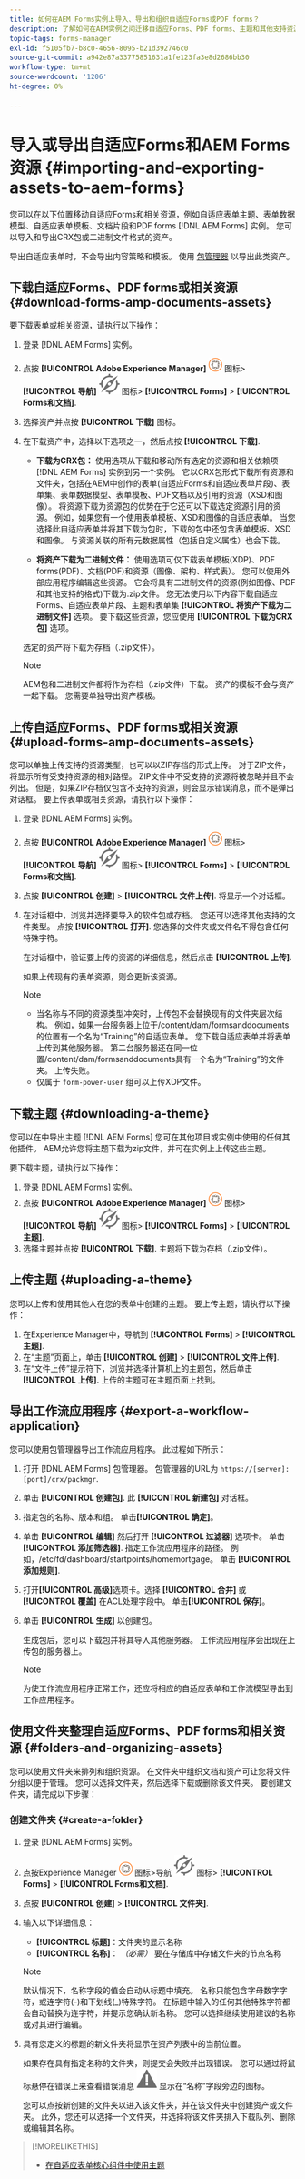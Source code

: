 ```yaml
---
title: 如何在AEM Forms实例上导入、导出和组织自适应Forms或PDF forms？
description: 了解如何在AEM实例之间迁移自适应Forms、PDF forms、主题和其他支持资源。
topic-tags: forms-manager
exl-id: f5105fb7-b8c0-4656-8095-b21d392746c0
source-git-commit: a942e87a33775851631a1fe123fa3e8d2686bb30
workflow-type: tm+mt
source-wordcount: '1206'
ht-degree: 0%

---
```


# 导入或导出自适应Forms和AEM Forms资源 {#importing-and-exporting-assets-to-aem-forms}

您可以在以下位置移动自适应Forms和相关资源，例如自适应表单主题、表单数据模型、自适应表单模板、文档片段和PDF forms [!DNL AEM Forms] 实例。 您可以导入和导出CRX包或二进制文件格式的资产。

导出自适应表单时，不会导出内容策略和模板。 使用 [包管理器](https://experienceleague.adobe.com/docs/experience-manager-cloud-service/implementing/deploying/overview.html?lang=en#how-rolling-deployments-work) 以导出此类资产。

## 下载自适应Forms、PDF forms或相关资源 {#download-forms-amp-documents-assets}

要下载表单或相关资源，请执行以下操作：

1. 登录 [!DNL AEM Forms] 实例。
1. 点按 **[!UICONTROL Adobe Experience Manager]** ![adobeexperiencemanager](assets/adobeexperiencemanager.png) 图标> **[!UICONTROL 导航]** ![指南针](assets/Smock_Compass_18_N.svg) 图标> **[!UICONTROL Forms]** > **[!UICONTROL Forms和文档]**.
1. 选择资产并点按 **[!UICONTROL 下载]** 图标。
1. 在下载资产中，选择以下选项之一，然后点按 **[!UICONTROL 下载]**.

   * **下载为CRX包：** 使用选项从下载和移动所有选定的资源和相关依赖项 [!DNL AEM Forms] 实例到另一个实例。 它以CRX包形式下载所有资源和文件夹，包括在AEM中创作的表单(自适应Forms和自适应表单片段)、表单集、表单数据模型、表单模板、PDF文档以及引用的资源（XSD和图像）。
将资源下载为资源包的优势在于它还可以下载选定资源引用的资源。 例如，如果您有一个使用表单模板、XSD和图像的自适应表单。 当您选择此自适应表单并将其下载为包时，下载的包中还包含表单模板、XSD和图像。 与资源关联的所有元数据属性（包括自定义属性）也会下载。

   * **将资产下载为二进制文件：** 使用选项可仅下载表单模板(XDP)、PDF forms(PDF)、文档(PDF)和资源（图像、架构、样式表）。 您可以使用外部应用程序编辑这些资源。 它会将具有二进制文件的资源(例如图像、PDF和其他支持的格式)下载为.zip文件。
您无法使用以下内容下载自适应Forms、自适应表单片段、主题和表单集 **[!UICONTROL 将资产下载为二进制文件]** 选项。 要下载这些资源，您应使用 **[!UICONTROL 下载为CRX包]** 选项。

   选定的资产将下载为存档（.zip文件）。

   >[!NOTE]
   >
   >AEM包和二进制文件都将作为存档（.zip文件）下载。 资产的模板不会与资产一起下载。 您需要单独导出资产模板。

## 上传自适应Forms、PDF forms或相关资源 {#upload-forms-amp-documents-assets}

您可以单独上传支持的资源类型，也可以以ZIP存档的形式上传。 对于ZIP文件，将显示所有受支持资源的相对路径。 ZIP文件中不受支持的资源将被忽略并且不会列出。 但是，如果ZIP存档仅包含不支持的资源，则会显示错误消息，而不是弹出对话框。
要上传表单或相关资源，请执行以下操作：

1. 登录 [!DNL AEM Forms] 实例。
1. 点按 **[!UICONTROL Adobe Experience Manager]** ![adobeexperiencemanager](assets/adobeexperiencemanager.png) 图标> **[!UICONTROL 导航]** ![指南针](assets/Smock_Compass_18_N.svg) 图标> **[!UICONTROL Forms]** > **[!UICONTROL Forms和文档]**.
1. 点按 **[!UICONTROL 创建]** > **[!UICONTROL 文件上传]**. 将显示一个对话框。
1. 在对话框中，浏览并选择要导入的软件包或存档。 您还可以选择其他支持的文件类型。 点按 **[!UICONTROL 打开]**. 您选择的文件夹或文件名不得包含任何特殊字符。

   在对话框中，验证要上传的资源的详细信息，然后点击 **[!UICONTROL 上传]**.

   如果上传现有的表单资源，则会更新该资源。

   >[!NOTE]
   >
   > * 当名称与不同的资源类型冲突时，上传包不会替换现有的文件夹层次结构。 例如，如果一台服务器上位于/content/dam/formsanddocuments的位置有一个名为“Training”的自适应表单。 您下载自适应表单并将表单上传到其他服务器。 第二台服务器还在同一位置/content/dam/formsanddocuments具有一个名为“Training”的文件夹。 上传失败。
   > * 仅属于 `form-power-user` 组可以上传XDP文件。


## 下载主题 {#downloading-a-theme}

您可以在中导出主题 [!DNL AEM Forms] 您可在其他项目或实例中使用的任何其他插件。 AEM允许您将主题下载为zip文件，并可在实例上上传这些主题。

要下载主题，请执行以下操作：

1. 登录 [!DNL AEM Forms] 实例。
1. 点按 **[!UICONTROL Adobe Experience Manager]** ![adobeexperiencemanager](assets/adobeexperiencemanager.png) 图标> **[!UICONTROL 导航]** ![指南针](assets/Smock_Compass_18_N.svg) 图标> **[!UICONTROL Forms]** > **[!UICONTROL 主题]**.
1. 选择主题并点按 **[!UICONTROL 下载]**. 主题将下载为存档（.zip文件）。

## 上传主题 {#uploading-a-theme}

您可以上传和使用其他人在您的表单中创建的主题。 要上传主题，请执行以下操作：

1. 在Experience Manager中，导航到 **[!UICONTROL Forms]** > **[!UICONTROL 主题]**.
1. 在“主题”页面上，单击 **[!UICONTROL 创建]** > **[!UICONTROL 文件上传]**.
1. 在“文件上传”提示符下，浏览并选择计算机上的主题包，然后单击 **[!UICONTROL 上传]**. 上传的主题可在主题页面上找到。

<!-- ## Import and export assets in Correspondence Management {#import-and-export-assets-in-correspondence-management}

To share assets, such as data dictionaries, letters, and document fragments, between two different implementations of Correspondence Management, you can create and share .cmp files. A .cmp file can include one or more data dictionaries, letters, document fragments, and forms.

### Export Document Fragments, Letters, and/or Data Dictionaries {#export-document-fragments-letters-and-or-data-dictionaries}

1. In the letters, document fragments, or data dictionary pages, tap and select the assets you want to export to a single package, and then tap Queue For Download. The assets are lined-up for export.
1. As required, repeat the above step to add letters, document fragments, and data dictionaries.
1. Tap **Download**.
1. Correspondence Management displays Download Asset(s) dialog with a list of assets in the export list.

   ![export](assets/export.png)

1. To view the dependencies that are exported, Tap Resolve. Or skip to the next step. Even if you do not tap resolve, the dependencies are still exported.
1. To download the .cmp file, tap **OK**.
1. Correspondence Management downloads a .cmp file to your computer.

   The .cmp file includes the exported assets. You can share the .cmp file with others. Other users can import the .cmp file in a different server to get all the assets in the new server.

### Export all the Correspondence Management assets as a package {#export-all-the-correspondence-management-assets-as-a-package}

Use this option to download all the Correspondence Management assets and related dependencies as a package from an [!DNL AEM Forms] instance.

For example, if Correspondence Management has a letter that uses an image and text, the downloaded package also contains the image and the text related to the letter. All the metadata properties (including custom properties) associated with the asset are also downloaded. Once you have downloaded the package (.cmp), you can [import the package to a different [!DNL AEM Forms] instance](import-export-forms-templates.md#p-upload-forms-documents-assets-p).

To download all the Correspondence Management assets and related dependencies as a package, complete the following steps:

1. Log in to [!DNL AEM Forms] server as a forms user.
1. Tap **Adobe Experience Manager** in the Global Navigation bar.
1. Tap tools ( ![tools](assets/tools.png)) and then tap **Forms**.
1. Tap **Export Correspondence Management Assets**.

   ![publish-cmp-assets-1](assets/publish-cmp-assets-1.png)

   ( ``The Export All Correspondence Management Assets page appears and displays the information about the last time the Export process was attempted and a link to download the last successfully exported package.

   ![export-last-run-details](assets/export-last-run-details.png)

1. Tap **Export** and, in the confirm message, tap **OK**.

   After a batch process is complete, the last run details and the link to download the package are updated. This includes information such as the Administrator login and if the batch run successfully or failed. The assets are exported to a package and the Download Exported Package link appears.

   >[!NOTE]
   >
   >The Export All Assets process cannot be canceled once initiated. Also, while the export all operation is in process, do not create, delete, modify, or publish any assets or initiate Publish All Assets process.a

1. Tap the **Download Exported Package** link to download the package file.

   To add the assets in the package to another instance of Correspondence Management, [import the package to an [!DNL AEM Forms] instance](import-export-forms-templates.md#p-upload-forms-documents-assets-p).

<!-- ### Import Document Fragments, Letters and/or Data Dictionaries into Correspondence Management {#import-document-fragments-letters-and-or-data-dictionaries-into-correspondence-management}

You can import assets that are exported into a .cmp file. A .cmp file can have one or more letters, data dictionaries, document fragments, and dependent assets.

>[!NOTE]
>
>While importing old Correspondence Management assets for migration, log in using an Admin account. For more information on Migrating old Correspondence Management assets, see [Migrate Correspondence Management assets to AEM 6.1 forms](migration-utility.md).

1. On the data dictionary, letters, or document fragments page, tap **Create &gt; File Upload** and select the .cmp file.
1. Correspondence Management displays the Import Assets dialog with the list of assets that are imported. Tap **Import**.

   After importing the assets, the following properties of the assets are updated while the other properties remain the same:

    * Author: Displays the ID of the user that imported the asset to the server
    * Modified: The time when the asset was imported to the server

   >[!NOTE]
   >
   >For you to be able to upload XDPs (as part of the cmp file or otherwise), you need to be a part of forms-power-users group. For access rights, contact the administrator. -->

## 导出工作流应用程序 {#export-a-workflow-application}

您可以使用包管理器导出工作流应用程序。 此过程如下所示：

1. 打开 [!DNL AEM Forms] 包管理器。 包管理器的URL为 `https://[server]:[port]/crx/packmgr`.
1. 单击 **[!UICONTROL 创建包]**. 此 **[!UICONTROL 新建包]** 对话框。
1. 指定包的名称、版本和组。 单击&#x200B;**[!UICONTROL 确定]**。
1. 单击 **[!UICONTROL 编辑]** 然后打开 **[!UICONTROL 过滤器]** 选项卡。 单击 **[!UICONTROL 添加筛选器]**. 指定工作流应用程序的路径。 例如，/etc/fd/dashboard/startpoints/homemortgage。 单击 **[!UICONTROL 添加规则]**.

1. 打开&#x200B;**[!UICONTROL 高级]**&#x200B;选项卡。选择 **[!UICONTROL 合并]** 或 **[!UICONTROL 覆盖]** 在ACL处理字段中。 单击&#x200B;**[!UICONTROL 保存]**。
1. 单击 **[!UICONTROL 生成]** 以创建包。

   生成包后，您可以下载包并将其导入其他服务器。 工作流应用程序会出现在上传包的服务器上。

   >[!NOTE]
   >
   >为使工作流应用程序正常工作，还应将相应的自适应表单和工作流模型导出到工作应用程序。

## 使用文件夹整理自适应Forms、PDF forms和相关资源  {#folders-and-organizing-assets}

您可以使用文件夹来排列和组织资源。 在文件夹中组织文档和资产可让您将文件分组以便于管理。 您可以选择文件夹，然后选择下载或删除该文件夹。 要创建文件夹，请完成以下步骤：

### 创建文件夹 {#create-a-folder}

1. 登录 [!DNL AEM Forms] 实例。
1. 点按Experience Manager ![adobeexperiencemanager](assets/adobeexperiencemanager.png) 图标>导航 ![指南针](assets/Smock_Compass_18_N.svg) 图标> **[!UICONTROL Forms]** > **[!UICONTROL Forms和文档]**.
1. 点按 **[!UICONTROL 创建]** > **[!UICONTROL 文件夹]**.
1. 输入以下详细信息：

   * **[!UICONTROL 标题]**：文件夹的显示名称
   * **[!UICONTROL 名称]**： *（必需）* 要在存储库中存储文件夹的节点名称

   >[!NOTE]
   >
   >默认情况下，名称字段的值会自动从标题中填充。 名称只能包含字母数字字符，或连字符(-)和下划线(_)特殊字符。 在标题中输入的任何其他特殊字符都会自动替换为连字符，并提示您确认新名称。 您可以选择继续使用建议的名称或对其进行编辑。

1. 具有您定义的标题的新文件夹将显示在资产列表中的当前位置。

   如果存在具有指定名称的文件夹，则提交会失败并出现错误。 您可以通过将鼠标悬停在错误上来查看错误消息 ![aem6forms_error_alert](assets/Smock_Alert_18_N.svg) 显示在“名称”字段旁边的图标。

   您可以点按新创建的文件夹以进入该文件夹，并在该文件夹中创建资产或文件夹。 此外，您还可以选择一个文件夹，并选择将该文件夹排入下载队列、删除或编辑其名称。


<!-- ### Create copies of one or more assets or letters {#create-copies-of-one-or-more-assets-or-letters}

You can use an existing assets to quickly create an asset with similar properties, content, and inherited assets.

Complete the following steps to create copies of assets and letters:

1. On the relevant assets page, select one or more assets. The UI displays the Copy icon.
1. Tap **[!UICONTROL Copy]**. The UI displays the **[!UICONTROL Paste]** icon. You can also choose to go/navigate inside a folder before you paste. Different folders can contain assets with same names. For more information on folders, see [Folders and organizing assets](#folders-and-organizing-assets).
1. Tap **[!UICONTROL Paste]**. The **[!UICONTROL Paste]** dialog appears. The system auto generates names and titles to the new copies of assets/letters, but you can edit the titles and names of the assets/letters.

   If you are copying and pasting the assets/letters at the same place, a suffix "-CopyXX" gets added to the existing name of the asset/letter. If no title existed for the copied asset/letter, the auto generated title field remains blank.

1. If required, edit the Title and Name with which you want to save the copy of the asset/letter.
1. Tap **[!UICONTROL Paste]**. New copies of the copied assets are created.

## Search {#search-forms}

You ca use the top bar **[A]** to search your content. When you search for assets, a side panel is displayed. You can also tap ![assets-browser-content-only](assets/assets-browser-content-only.png) &gt; Filter **[B]** to invoke the side panel. Using the various filters in the side panel, you can narrow down your search. The side panel also lets you save your searches.

![search_topbar](assets/search_topbar.png)

**A.** Search **B.** Filter

![Side panel - Filters](assets/search_sidepanel.png)

Side panel - Filters

On the side panel, you can use the following to narrow down your search results:

* Search Directory
* Tags
* Search Criteria; for example, Modified Dates, Publish Status, LiveCopy Status.

The side panel also lets you save your search settings with names of your choice.

For more information and instructions on using search, filters, saved search, and side panel, see [Search](https://experienceleague.adobe.com/docs/experience-manager-cloud-service/operations/indexing.html). -->

>[!MORELIKETHIS]
>
>* [在自适应表单核心组件中使用主题](/help/forms/using-themes-in-core-components.md)